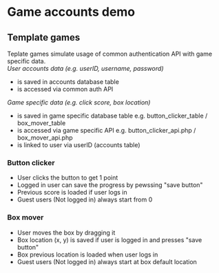 # Game accounts demo

## Template games
Teplate games simulate usage of common authentication API with game specific data.  
*User accounts data (e.g. userID, username, password)*
 - is saved in accounts database table
 - is accessed via common auth API  

*Game specific data (e.g. click score, box location)*
  - is saved in game specific database table e.g. button_clicker_table / box_mover_table
  - is accessed via game specific API e.g. button_clicker_api.php / box_mover_api.php 
  - is linked to user via userID (accounts table)

### Button clicker
- User clicks the button to get 1 point
- Logged in user can save the progress by pewssing "save button"
- Previous score is loaded if user logs in
- Guest users (Not logged in) always start from 0

### Box mover
- User moves the box by dragging it
- Box location (x, y) is saved if user is logged in and presses "save button"
- Box previous location is loaded when user logs in
- Guest users (Not logged in) always start at box default location
